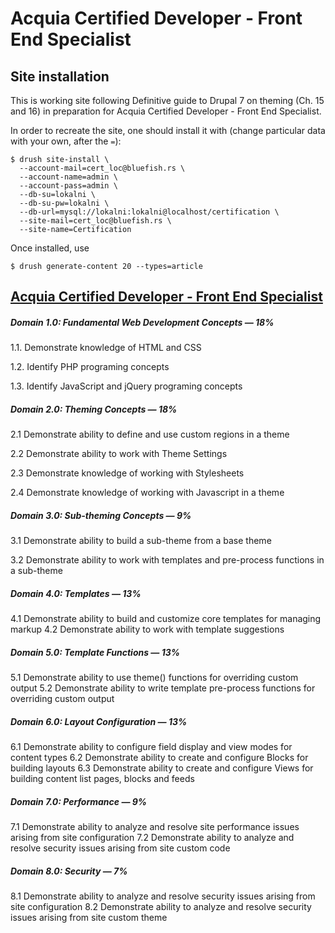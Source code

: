 # Acquia Certified Developer - Front End Specialist

## Site installation

This is working site following Definitive guide to Drupal 7 on theming (Ch. 15 and 16) in preparation for 
Acquia Certified Developer - Front End Specialist.

In order to recreate the site, one should install it with (change particular data with your own, after the `=`):

```
$ drush site-install \
  --account-mail=cert_loc@bluefish.rs \
  --account-name=admin \
  --account-pass=admin \
  --db-su=lokalni \
  --db-su-pw=lokalni \
  --db-url=mysql://lokalni:lokalni@localhost/certification \
  --site-mail=cert_loc@bluefish.rs \
  --site-name=Certification
```

Once installed, use

`$ drush generate-content 20 --types=article`

## [Acquia Certified Developer - Front End Specialist](https://www.acquia.com/customer-success/learning-services/acquia-certified-developer-front-end-specialist-exam-blueprint)

##### Domain 1.0: Fundamental Web Development Concepts — 18%

1.1. Demonstrate knowledge of HTML and CSS

1.2. Identify PHP programing concepts

1.3. Identify JavaScript and jQuery programing concepts

##### Domain 2.0: Theming Concepts — 18%

2.1 Demonstrate ability to define and use custom regions in a theme

2.2 Demonstrate ability to work with Theme Settings

2.3 Demonstrate knowledge of working with Stylesheets

2.4 Demonstrate knowledge of working with Javascript in a theme

##### Domain 3.0: Sub-theming Concepts — 9%

3.1 Demonstrate ability to build a sub-theme from a base theme

3.2 Demonstrate ability to work with templates and pre-process functions in a sub-theme

##### Domain 4.0: Templates — 13%

4.1 Demonstrate ability to build and customize core templates for managing markup
4.2 Demonstrate ability to work with template suggestions

##### Domain 5.0: Template Functions  — 13%

5.1 Demonstrate ability to use theme() functions for overriding custom output
5.2 Demonstrate ability to write template pre-process functions for overriding custom output

##### Domain 6.0: Layout Configuration — 13%

6.1 Demonstrate ability to configure field display and view modes for content types
6.2 Demonstrate ability to create and configure Blocks for building layouts
6.3 Demonstrate ability to create and configure Views for building content list pages, blocks and feeds

##### Domain 7.0: Performance — 9%

7.1 Demonstrate ability to analyze and resolve site performance issues arising from site configuration
7.2 Demonstrate ability to analyze and resolve security issues arising from site custom code

##### Domain 8.0: Security — 7%

8.1 Demonstrate ability to analyze and resolve security issues arising from site configuration
8.2 Demonstrate ability to analyze and resolve security issues arising from site custom theme